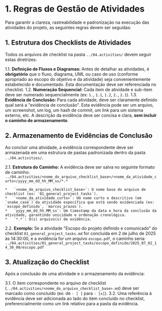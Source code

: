 # 1. Regras de Gestão de Atividades

Para garantir a clareza, rastreabilidade e padronização na execução das atividades do projeto, as seguintes regras devem ser seguidas:

## 1. Estrutura dos Checklists de Atividades

Todos os arquivos de checklist na pasta `../04.activities/` devem seguir estas diretrizes:

1.1.  **Definição de Fluxos e Diagramas:** Antes de detalhar as atividades, é **obrigatório** que o fluxo, diagrama, UML ou caso de uso (conforme apropriado ao escopo do objetivo e da atividade) seja convenientemente estabelecido e documentado. Esta documentação deve ser referenciada no checklist.
1.2.  **Numeração Sequencial:** Cada item de atividade e sub-item deve ser numerado sequencialmente (ex: `1.`, `1.1`, `1.2`, `2.`, `2.1`).
1.3.  **Evidência de Conclusão:** Para cada atividade, deve ser claramente definido qual será a "evidência de conclusão". Esta evidência pode ser um arquivo, um screenshot, um log, um hash de commit, um link para um sistema externo, etc. A descrição da evidência deve ser concisa e clara, **sem incluir o caminho de armazenamento**.

## 2. Armazenamento de Evidências de Conclusão

Ao concluir uma atividade, a evidência correspondente deve ser armazenada em uma estrutura de pastas padronizada dentro da pasta `../04.activities/`.

2.1.  **Estrutura do Caminho:** A evidência deve ser salva no seguinte formato de caminho:
    `../04.activities/<nome_do_arquivo_checklist_base>/<nome_da_atividade_curto>/yyyy_mm_dd_hh_MM_ss/*.*`

    *   `<nome_do_arquivo_checklist_base>`: O nome base do arquivo de checklist (ex: `01_general_project_tasks`).
    *   `<nome_da_atividade_curto>`: Um nome curto e descritivo (em `snake_case`) da atividade específica que está sendo evidenciada (ex: `escopo_definido`, `marcos_prazos`).
    *   `yyyy_mm_dd_hh_MM_ss`: Um timestamp da data e hora da conclusão da atividade, garantindo unicidade e ordenação cronológica.
    *   `*.*`: O(s) arquivo(s) de evidência.

2.2.  **Exemplo:**
    Se a atividade "Escopo do projeto definido e comunicado" do checklist `01_general_project_tasks.md` for concluída em 2 de julho de 2025 às 14:30:00, e a evidência for um arquivo `escopo.pdf`, o caminho seria:
    `../04.activities/01_general_project_tasks/escopo_definido/2025_07_02_14_30_00/escopo.pdf`

## 3. Atualização do Checklist

Após a conclusão de uma atividade e o armazenamento da evidência:

3.1.  O item correspondente no arquivo de checklist (`../04.activities/<nome_do_arquivo_checklist_base>.md`) deve ser marcado como concluído (ex: de `- [ ]` para `- [x]`).
3.2.  Uma referência à evidência deve ser adicionada ao lado do item concluído no checklist, preferencialmente como um link relativo para a pasta da evidência.
